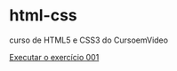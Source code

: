 # html-css
 curso de HTML5 e CSS3 do CursoemVideo

<a href="https://dxv111.github.io/html-css/exercicios/ex001/index.html">Executar o exercício 001</a>
